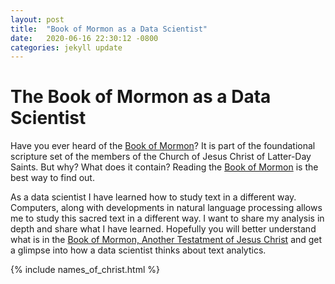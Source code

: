 ```yaml
---
layout: post
title:  "Book of Mormon as a Data Scientist"
date:   2020-06-16 22:30:12 -0800
categories: jekyll update
---
```

# The Book of Mormon as a Data Scientist
Have you ever heard of the [Book of Mormon][bom-info]? It is part of the foundational scripture set of the members of the Church of Jesus Christ of Latter-Day Saints.  But why?  What does it contain? Reading the [Book of Mormon][bom-read] is the best way to find out.  

As a data scientist I have learned how to study text in a different way. Computers, along with developments in natural language processing allows me to study this sacred text in a different way. I want to share my analysis in depth and share what I have learned.  Hopefully you will better understand what is in the [Book of Mormon, Another Testatment of Jesus Christ][bom-info] and get a glimpse into how a data scientist thinks about text analytics.

{% include names_of_christ.html %}

[bom-info]: https://www.comeuntochrist.org/beliefs/book-of-mormon
[bom-read]: https://www.churchofjesuschrist.org/study/scriptures/bofm?lang=eng
